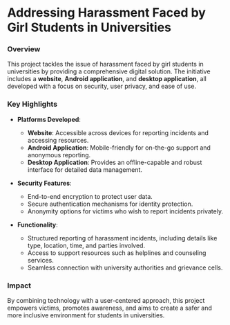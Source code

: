 # Addressing Harassment Faced by Girl Students in Universities  

### Overview  
This project tackles the issue of harassment faced by girl students in universities by providing a comprehensive digital solution. The initiative includes a **website**, **Android application**, and **desktop application**, all developed with a focus on security, user privacy, and ease of use.  

### Key Highlights  
- **Platforms Developed**:  
  - **Website**: Accessible across devices for reporting incidents and accessing resources.  
  - **Android Application**: Mobile-friendly for on-the-go support and anonymous reporting.  
  - **Desktop Application**: Provides an offline-capable and robust interface for detailed data management.  

- **Security Features**:  
  - End-to-end encryption to protect user data.  
  - Secure authentication mechanisms for identity protection.  
  - Anonymity options for victims who wish to report incidents privately.  

- **Functionality**:  
  - Structured reporting of harassment incidents, including details like type, location, time, and parties involved.  
  - Access to support resources such as helplines and counseling services.  
  - Seamless connection with university authorities and grievance cells.  

### Impact  
By combining technology with a user-centered approach, this project empowers victims, promotes awareness, and aims to create a safer and more inclusive environment for students in universities.  
